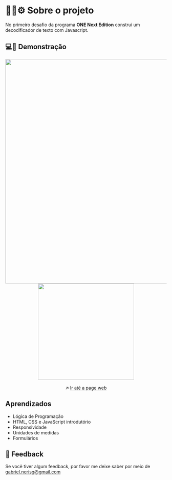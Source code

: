 # 🧑‍💻⚙️ Sobre o projeto 

No primeiro desafio da programa <strong>ONE Next Edition</strong>  construí um decodificador de texto com Javascript.


## 💻📲 Demonstração

<div align="center"> <img src="https://user-images.githubusercontent.com/87450820/184703493-e9ace28b-436c-4e5d-a049-1706075d6bb8.png" width="700px" /> </div>
<div align="center"> <img src="https://user-images.githubusercontent.com/87450820/184703546-8044a45e-f0ee-408f-b9c8-40f08bb4a1e9.png"  height="300px" /> </div>
<br>
<div align="center"> ↗️ <a href="https://gabriel-neriss.github.io/message-decoder/">Ir até a page web </a> </div>


## Aprendizados

- Lógica de Programação
- HTML, CSS e JavaScript introdutório
- Responsividade
- Unidades de medidas
- Formulários

## 👀 Feedback

Se você tiver algum feedback, por favor me deixe saber por meio de gabriel.nerisg@gmail.com
